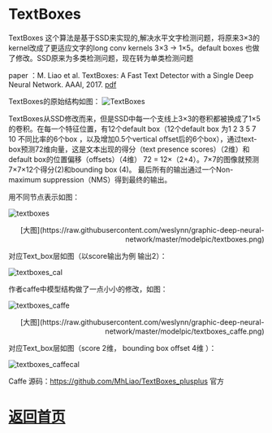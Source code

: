 
# TextBoxes 

TextBoxes 这个算法是基于SSD来实现的,解决水平文字检测问题，将原来3×3的kernel改成了更适应文字的long conv kernels 3×3 -> 1×5。default boxes 也做了修改。SSD原来为多类检测问题，现在转为单类检测问题

paper ：M. Liao et al. TextBoxes: A Fast Text Detector with a Single Deep Neural Network. AAAI, 2017. [pdf](https://arxiv.org/pdf/1611.06779.pdf) 


TextBoxes的原始结构如图：
![TextBoxes](https://github.com/weslynn/graphic-deep-neural-network/blob/master/ocrpic/textboxes.png)

TextBoxes从SSD修改而来，但是SSD中每一个支线上3×3的卷积都被换成了1×5的卷积。在每一个特征位置，有12个default box（12个default box 为1 2 3 5 7 10 不同比率的6个box ，以及增加0.5个vertical offset后的6个box），通过text-box预测72维向量，这是文本出现的得分（text presence scores）（2维）和default box的位置偏移（offsets）（4维） 72 = 12×（2+4）。7×7的图像就预测7×7×12个得分(2)和bounding box (4)。 最后所有的输出通过一个Non-maximum suppression（NMS）得到最终的输出。
 

用不同节点表示如图：

![textboxes](https://github.com/weslynn/graphic-deep-neural-network/blob/master/modelpic/textboxes.png)
<p align="right">[大图](https://raw.githubusercontent.com/weslynn/graphic-deep-neural-network/master/modelpic/textboxes.png)</p>

对应Text_box层如图（以score输出为例 输出2）：

![textboxes_cal](https://github.com/weslynn/graphic-deep-neural-network/blob/master/modelpic/textboxes_cal.png)


作者caffe中模型结构做了一点小小的修改，如图：


![textboxes_caffe](https://github.com/weslynn/graphic-deep-neural-network/blob/master/modelpic/textboxes_caffe.png)

<p align="right">[大图](https://raw.githubusercontent.com/weslynn/graphic-deep-neural-network/master/modelpic/textboxes_caffe.png)</p>


对应Text_box层如图（score 2维， bounding box offset 4维 ）：

![textboxes_caffecal](https://github.com/weslynn/graphic-deep-neural-network/blob/master/modelpic/textboxes_caffecal.png)


Caffe 源码：https://github.com/MhLiao/TextBoxes_plusplus 官方


# [返回首页](https://github.com/weslynn/graphic-deep-neural-network/)

